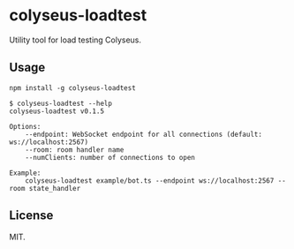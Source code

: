 # colyseus-loadtest

Utility tool for load testing Colyseus.

## Usage

```
npm install -g colyseus-loadtest
```

```
$ colyseus-loadtest --help
colyseus-loadtest v0.1.5

Options:
    --endpoint: WebSocket endpoint for all connections (default: ws://localhost:2567)
    --room: room handler name
    --numClients: number of connections to open

Example:
    colyseus-loadtest example/bot.ts --endpoint ws://localhost:2567 --room state_handler
```

## License

MIT.
